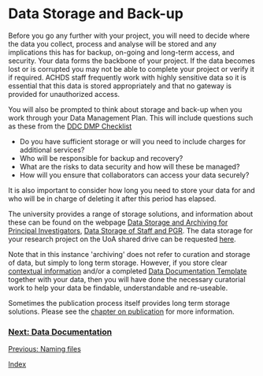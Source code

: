 # Data Storage and Back-up

Before you go any further with your project, you will need to decide where the data you collect, process and analyse will be stored and any implications this has for backup, on-going and long-term access, and security. Your data forms the backbone of your project. If the data becomes lost or is corrupted you may not be able to complete your project or verify it if required. ACHDS staff frequently work with highly sensitive data so it is essential that this data is stored appropriately and that no gateway is provided for unauthorized access.

You will also be prompted to think about storage and back-up when you work through your Data Management Plan. This will include questions such as these from the [DDC DMP Checklist](https://www.dcc.ac.uk/sites/default/files/documents/resource/DMP/DMP-checklist-flyer.pdf)

* Do you have sufficient storage or will you need to include charges for additional services?
* Who will be responsible for backup and recovery?
* What are the risks to data security and how will these be managed?
* How will you ensure that collaborators can access your data securely?

It is also important to consider how long you need to store your data for and who will be in charge of deleting it after this period has elapsed.

The university provides a range of storage solutions, and information about these can be found on the webpage [Data Storage and Archiving for Principal Investigators](https://www.abdn.ac.uk/staffnet/working-here/it-services/datastorage.php#panel2066), [Data Storage of Staff and PGR](https://www.abdn.ac.uk/it/service-portfolio/sc-pc-filestore.php). The data storage for your research project on the UoA shared drive can be requested [here](https://uoa.freshservice.com/support/catalog/items/157).

Note that in this instance 'archiving' does not refer to curation and storage of data, but simply to long term storage.  However, if you store clear [contextual information](data-documentation.md) and/or a completed [Data Documentation Template](https://github.com/AbdnCHDS/DataDocumentationTemplate) together with your data, then you will have done the necessary curatorial work to help your data be findable, understandable and re-useable.

Sometimes the publication process itself provides long term storage solutions.  Please see the [chapter on publication](publishing.md) for more information.

### [Next: Data Documentation](data-documentation.md)
[Previous: Naming files](filenames.md)

[Index](index.md)
